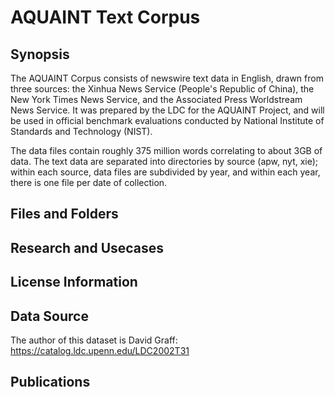 # AQUAINT Text Corpus 

## Synopsis

The AQUAINT Corpus consists of newswire text data in English, drawn from three sources: the Xinhua News Service (People's Republic of China), the New York Times News Service, and the Associated Press Worldstream News Service. It was prepared by the LDC for the AQUAINT Project, and will be used in official benchmark evaluations conducted by National Institute of Standards and Technology (NIST).

The data files contain roughly 375 million words correlating to about 3GB of data. The text data are separated into directories by source (apw, nyt, xie); within each source, data files are subdivided by year, and within each year, there is one file per date of collection.

## Files and Folders
## Research and Usecases
## License Information
## Data Source
The author of this dataset is David Graff: https://catalog.ldc.upenn.edu/LDC2002T31
## Publications
